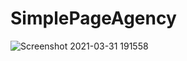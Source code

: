 # SimplePageAgency
![Screenshot 2021-03-31 191558](https://user-images.githubusercontent.com/47321783/113218832-95066880-9256-11eb-8dea-2f7b6e825f19.png)

